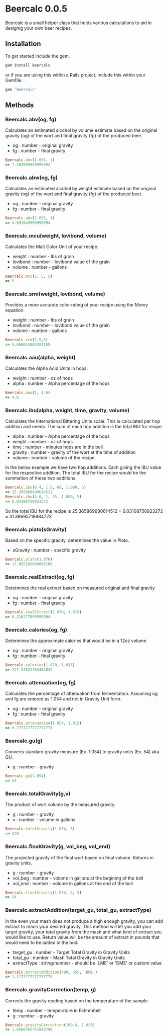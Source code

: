 # Beercalc 0.0.5

Beercalc is a small helper class that holds various calculations to aid in desiging your own beer recipes.  

## Installation

To get started include the gem.
```ruby
gem install beercalc
```
or if you are using this within a Rails project, include this within your Gemfile.
```ruby
gem 'beercalc'
```

## Methods

### Beercalc.abv(og, fg)
Calculates an estimated alcohol by volume estimate based on the original gravity (og) of the wort and final gravity (fg) of the produced beer.

* og   : number - original gravity
* fg   : number - final gravity

```ruby
Beercalc.abv(1.055, 1)
=> 7.204999999999992
```

### Beercalc.abw(og, fg)
Calculates an estimated alcohol by weight estimate based on the original gravity (og) of the wort and final gravity (fg) of the produced beer.

* og   : number - original gravity
* fg   : number - final gravity

```ruby
Beercalc.abv(1.055, 1)
=> 5.691949999999994
```

### Beercalc.mcu(weight, lovibond, volume)
Calculates the Malt Color Unit of your recipe.

* weight   : number - lbs of grain
* lovibond : number - lovibond value of the grain
* volume   : number - gallons

```ruby
Beercalc.mcu(5, 5, 5)
=> 5
```


### Beercalc.srm(weight, lovibond, volume)
Provides a more accurate color rating of your recipe using the Morey equation.

* weight   : number - lbs of grain
* lovibond : number - lovibond value of the grain
* volume   : number - gallons

```ruby
Beercalc.srm(7,5,5)
=> 5.668651803424155
```


### Beercalc.aau(alpha, weight)
Calculates the Alpha Acid Units in hops.

* weight   : number - oz of hops
* alpha    : number - Alpha percentage of the hops

```ruby
Beercalc.aau(1, 4.6)
=> 4.6
```


### Beercalc.ibu(alpha, weight, time, gravity, volume)
Calculates the International Bittering Units scale.  This is calculated per hop addition and needs.  The sum of each hop addition is the total IBU for recipe.

* alpha    : number - Alpha percentage of the hops
* weight   : number - oz of hops
* time     : number - minutes hops are in the boil
* gravity  : number - gravity of the wort at the time of addition
* volume   : number - volume of the recipe.

In the below example we have two hop additions.  Each giving the IBU value for the respective addition.  The total IBU for the recipe would be the summation of these two additions.

```ruby
Beercalc.ibu(6.4, 1.5, 60, 1.080, 5)
=> 25.365869680614512
Beercalc.ibu(4.6, 1, 15, 1.080, 5)
=> 6.03108750923272
```

So the total IBU for the recipe is 25.365869680614512 + 6.03108750923272 = 31.39695718984723 


### Beercalc.plato(sGravity)
Based on the specific gracity, determines the value in Plato.

* sGravity   : number - specific gravity

```ruby
Beercalc.plato(1.070)
=> 17.055185000000108
```

### Beercalc.realExtract(og, fg)
Determines the real extract based on measured original and final gravity

* og   : number - original gravity
* fg	 : number - final gravity

```ruby
Beercalc.realExtract(1.070, 1.015)
=> 6.216277095999994
```

### Beercalc.calories(og, fg)
Determines the approximate calories that would be in a 12oz volume

* og   : number - original gravity
* fg	 : number - final gravity

```ruby
Beercalc.calories(1.070, 1.015)
=> 227.57821703464833
```

### Beercalc.attenuation(og, fg)
Calculates the percentage of attenuation from fermentation.  Assuming og and fg are entered as 1.054 and not in Gravity Unit form.

* og   : number - original gravity
* fg	 : number - final gravity

```ruby
Beercalc.attenuation(1.054, 1.012)
=> 0.7777777777777778
```

### Beercalc.gu(g)
Converts standard gravity measure (Ex. 1.054) to gravity units (Ex. 54) aka GU.

* g   : number - gravity

```ruby
Beercalc.gu(1.054)
=> 54
```

### Beercalc.totalGravity(g,v)
The product of wort volume by the measured gravity. 

* g   : number - gravity
* v   : number - volume in gallons

```ruby
Beercalc.totalGravity(1.054, 5)
=> 270
```

### Beercalc.finalGravity(g, vol_beg, vol_end)
The projected gravity of the final wort based on final volume. Returns in gravity units.

* g   			: number - gravity
* vol_beg   : number - volume in gallons at the begining of the boil
* vol_end		: number - volume in gallons at the end of the boil

```ruby
Beercalc.finalGravity(1.054, 5, 5)
=> 54
```

### Beercalc.extractAddition(target_gu, total_gu, extractType)
In the even your mash does not produce a high enough gravity, you can add extract to reach your desired gravity.  This method will let you add your target gravity, your total gravity from the mash and what kind of extract you would like to use.  Return value will be the amount of extract in pounds that would need to be added in the boil.

* target_gu   	: number - Target Total Gravity in Gravity Units
* total_gu   		: number - Mash Total Gravity in Gravity Units
* extractType		: string/number - should be 'LME' or 'DME' or custom value

```ruby
Beercalc.extractAddition(408, 355, 'DME')
=> 1.1777777777777778
```

### Beercalc.gravityCorrection(temp, g)
Corrects the gravity reading based on the temperature of the sample.

* temp 			: number - temperature in Fahrenheit
* g   			: number - gravity

```ruby
Beercalc.gravityCorrection(100.4, 1.050)
=> 1.0560765751842796
```